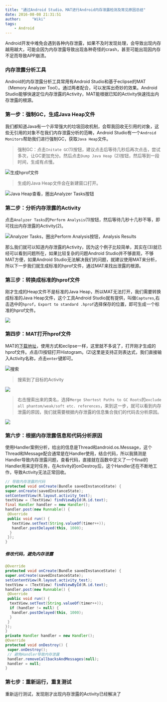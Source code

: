 ```yaml
---
title: "通过Android Studio、MAT进行Android内存泄露检测及常见原因总结"
date: 2016-08-08 21:31:51
author:     "Wiki"
tags:
    - Android
---
```


Android开发中难免会遇到各种内存泄露，如果不及时发现处理，会导致出现内存越用越大，可能会因为内存泄露导致出现各种奇怪的crash，甚至可能出现因内存不足而导致APP崩溃。

### 内存泄露分析工具

Android的内存泄露分析工具常用有Android Studio和基于eclipse的MAT（Memory Analyzer Tool）。通过两者配合，可以发挥出奇妙的效果。Android Studio能够快速定位内存泄露的Activity，MAT能根据已知的Activity快速找出内存泄露的根源。

### 第一步：强制GC，生成Java Heap文件

我们都知道Java有一个非常强大的垃圾回收机制，会帮我回收无引用的对象，这些无引用的对象不在我们内存泄露分析的范畴，Android Studio有一个`Android Monitors`帮助我们进行强制GC，获取`Java Heap`文件。

> 强制GC：点击`Initate GC`(1)按钮，建议点击后等待几秒后再次点击，尝试多次，让GC更加充分。然后点击`Dump Java Heap `(2)按钮，然后等到一段时间，生成有点慢。

![生成hprof文件](AndroidMemoryLeak/JavaHeap.png)

> 生成的Java Heap文件会在新建窗口打开。

![Java Heap查看，圈出Analyzer Tasks按钮](AndroidMemoryLeak/Analyzer_Tasks.png)

### 第二步：分析内存泄露的Activity

点击`Analyzer Tasks`的`Perform Analysis`(1)按钮，然后等待几秒十几秒不等，即可找出内存泄露的Activity(2)。

![Analyzer Tasks，圈出Perform Analysis按钮，Analysis Results](AndroidMemoryLeak/Analyzer_Tasks_2.png)

那么我们就可以知道内存泄露的Activity，因为这个例子比较简单，其实在(3)就已经可以看到问题所在，如果比较复杂的问题Android Studio并不够直观，不够MAT方便，如果Android Studio无法解决我们的问题，就建议使用MAT来分析，所以下一步我们就生成标准的hprof文件，通过MAT来找出泄露的根源。

### 第三步：转换成标准的hprof文件

刚才生成的Heap文件不是标准的Java Heap，所以MAT无法打开，我们需要转换成标准的Java Heap文件，这个工具Android Studio就有提供，叫做`Captures`,右击选中的`hprof`，`Export to standard .hprof`选择保存的位置，即可生成一个标准的hprof文件。

![](AndroidMemoryLeak/standard_hprof.png)

### 第四步：MAT打开hprof文件

MAT的[下载地址](http://www.eclipse.org/mat/downloads.php)，使用方式和eclipse一样，这里就不多说了，打开刚才生成的hprof文件。点击(1)按钮打开Histogram。(2)这里是支持正则表达式，我们直接输入Activity名称，点击`enter`键即可。

![搜索](AndroidMemoryLeak/Histogram_1.png)

> 搜索到了目标的Activity

![](AndroidMemoryLeak/Histogram_2.png)

> 右击搜索出来的类名，选择`Merge Shortest Paths to GC Roots`的`exclude all phantom/weak/soft etc. references`，来到这一步，就可以看到内存泄露的原因，我们就需要根据内存泄露的信息集合我们的代码去分析原因。

![](AndroidMemoryLeak/Histogram_3.png)

### 第六步：根据内存泄露信息和代码分析原因

使用Handler案例分析，给出的信息是Thread和android.os.Message，这个Thread和Message配合通常是在Handler使用，结合代码，所以我猜测是Handler导致内存泄露问题，查看代码，直接就在函数中定义了一个final的Handler用来定时任务，在Activity的onDestroy后，这个Handler还在不断地工作，导致Activity无法正常回收。

```java
// 导致内存泄露的代码
protected void onCreate(Bundle savedInstanceState) {
super.onCreate(savedInstanceState);
setContentView(R.layout.activity_test);
textView = (TextView) findViewById(R.id.text);
final Handler handler = new Handler();
handler.post(new Runnable() {
 @Override
 public void run() {
   textView.setText(String.valueOf(timer++));
   handler.postDelayed(this, 1000);
  }
 });
}
```

##### 修改代码，避免内存泄露

```java
@Override
protected void onCreate(Bundle savedInstanceState) {
super.onCreate(savedInstanceState);
setContentView(R.layout.activity_test);
textView = (TextView) findViewById(R.id.text);
handler.post(new Runnable() {
 @Override
 public void run() {
  textView.setText(String.valueOf(timer++));
  if (handler != null) {
   handler.postDelayed(this, 1000);
  }
 }
});
}
private Handler handler = new Handler();
@Override
protected void onDestroy() {
 super.onDestroy();
 // 避免Handler导致内存泄露
 handler.removeCallbacksAndMessages(null);
 handler = null;
}
```

### 第七步：重新运行，重复测试

重新运行测试，发现刚才出现内存泄露的Activity已经解决了
